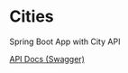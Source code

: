 # Cities
Spring Boot App with City API

[API Docs (Swagger)](http://localhost:8080/swagger-ui.html)
